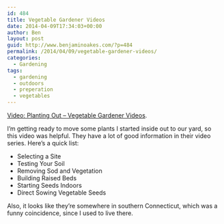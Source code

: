 ```yaml
---
id: 484
title: Vegetable Gardener Videos
date: 2014-04-09T17:34:03+00:00
author: Ben
layout: post
guid: http://www.benjaminoakes.com/?p=484
permalink: /2014/04/09/vegetable-gardener-videos/
categories:
  - Gardening
tags:
  - gardening
  - outdoors
  - preperation
  - vegetables
---
```

[Video: Planting Out &#8211; Vegetable Gardener Videos](http://www.vegetablegardener.com/item/6454/video-planting-out).

I&#8217;m getting ready to move some plants I started inside out to our yard, so this video was helpful. They have a lot of good information in their video series. Here&#8217;s a quick list:

  * Selecting a Site
  * Testing Your Soil
  * Removing Sod and Vegetation
  * Building Raised Beds
  * Starting Seeds Indoors
  * Direct Sowing Vegetable Seeds

Also, it looks like they&#8217;re somewhere in southern Connecticut, which was a funny coincidence, since I used to live there.